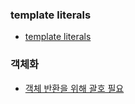 ### template literals

- [template literals](https://developer.mozilla.org/en-US/docs/Web/JavaScript/Reference/Template_literals)

### 객체화

- [객체 반환을 위해 괄호 필요](https://developer.mozilla.org/ko/docs/Web/JavaScript/Reference/Functions/Arrow_functions)